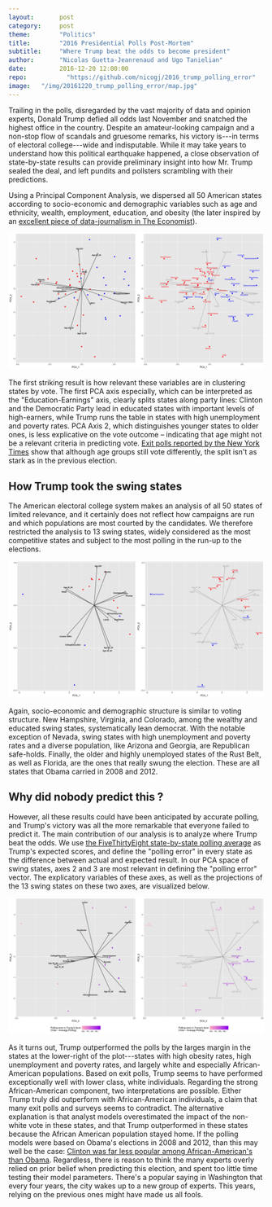 ```yaml
---
layout:       post
category:     post
theme:        "Politics"
title:        "2016 Presidential Polls Post-Mortem"
subtitle:     "Where Trump beat the odds to become president"
author:       "Nicolas Guetta-Jeanrenaud and Ugo Tanielian"
date:         2016-12-20 12:00:00
repo: 		    "https://github.com/nicogj/2016_trump_polling_error"
image:   "/img/20161220_trump_polling_error/map.jpg"
---
```


Trailing in the polls, disregarded by the vast majority of data and opinion experts, Donald Trump defied all odds last November and snatched the highest office in the country. Despite an amateur-looking campaign and a non-stop flow of scandals and gruesome remarks, his victory is---in terms of electoral college---wide and indisputable. While it may take years to understand how this political earthquake happened, a close observation of state-by-state results can provide preliminary insight into how Mr. Trump sealed the deal, and left pundits and pollsters scrambling with their predictions.

Using a Principal Component Analysis, we dispersed all 50 American states according to socio-economic and demographic variables such as age and ethnicity, wealth, employment, education, and obesity (the later inspired by an <a href="https://www.economist.com/news/united-states/21710265-local-health-outcomes-predict-trumpward-swings-illness-indicator" target="_blank">excellent piece of data-journalism in The Economist</a>).

<center>
<a class="example-image-link" href="/img/2016_trump_polling_error/grid1.png" data-lightbox="example-1"><img class="example-image" src="/img/2016_trump_polling_error/grid1.png" alt="image-1" /></a>
</center>

The first striking result is how relevant these variables are in clustering states by vote. The first PCA axis especially, which can be interpreted as the "Education-Earnings" axis, clearly splits states along party lines: Clinton and the Democratic Party lead in educated states with important levels of high-earners, while Trump runs the table in states with high unemployment and poverty rates. PCA Axis 2, which distinguishes younger states to older ones, is less explicative on the vote outcome – indicating that age might not be a relevant criteria in predicting vote. <a href="https://www.nytimes.com/interactive/2016/11/08/us/politics/election-exit-polls.html" target="_blank">Exit polls reported by the New York Times</a> show that although age groups still vote differently, the split isn't as stark as in the previous election.

## How Trump took the swing states

The American electoral college system makes an analysis of all 50 states of limited relevance, and it certainly does not reflect how campaigns are run and which populations are most courted by the candidates. We therefore restricted the analysis to 13 swing states, widely considered as the most competitive states and subject to the most polling in the run-up to the elections.

<center>
<a class="example-image-link" href="/img/2016_trump_polling_error/grid2.png" data-lightbox="example-1"><img class="example-image" src="/img/2016_trump_polling_error/grid2.png" alt="image-1" /></a>
</center>

Again, socio-economic and demographic structure is similar to voting structure. New Hampshire, Virginia, and Colorado, among the wealthy and educated swing states, systematically lean democrat. With the notable exception of Nevada, swing states with high unemployment and poverty rates and a diverse population, like Arizona and Georgia, are Republican safe-holds. Finally, the older and highly unemployed states of the Rust Belt, as well as Florida, are the ones that really swung the election. These are all states that Obama carried in 2008 and 2012.

## Why did nobody predict this ?

However, all these results could have been anticipated by accurate polling, and Trump's victory was all the more remarkable that everyone failed to predict it. The main contribution of our analysis is to analyze where Trump beat the odds. We use <a href="https://projects.fivethirtyeight.com/2016-election-forecast/" target="_blank">the FiveThirtyEight state-by-state polling average</a> as Trump's expected scores, and define the "polling error" in every state as the difference between actual and expected result. In our PCA space of swing states, axes 2 and 3 are most relevant in defining the "polling error" vector. The explicatory variables of these axes, as well as the projections of the 13 swing states on these two axes, are visualized below.

<center>
<a class="example-image-link" href="/img/2016_trump_polling_error/grid3.png" data-lightbox="example-1"><img class="example-image" src="/img/2016_trump_polling_error/grid3.png" alt="image-1" /></a>
</center>

As it turns out, Trump outperformed the polls by the larges margin in the states at the lower-right of the plot---states with high obesity rates, high unemployment and poverty rates, and largely white and especially African-American populations. Based on exit polls, Trump seems to have performed exceptionally well with lower class, white individuals. Regarding the strong African-American component, two interpretations are possible. Either Trump truly did outperform with African-American individuals, a claim that many exit polls and surveys seems to contradict. The alternative explanation is that analyst models overestimated the impact of the non-white vote in these states, and that Trump outperformed in these states because the African American population stayed home. If the polling models were based on Obama's elections in 2008 and 2012, than this may well be the case: <a href="https://www.washingtonpost.com/news/politics/wp/2018/03/12/4-4-million-2012-obama-voters-stayed-home-in-2016-more-than-a-third-of-them-black/" target="_blank">Clinton was far less popular among African-American's than Obama</a>. Regardless, there is reason to think the many experts overly relied on prior belief when predicting this election, and spent too little time testing their model parameters. There's a popular saying in Washington that every four years, the city wakes up to a new group of experts. This years, relying on the previous ones might have made us all fools.
